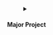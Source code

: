 <details align="center">
<summary><h4 align='center'>Major Project</h4><br></summary>
  <samp>
<img src="https://github.com/SauRavRwT/Saurav.in/blob/main/images/project-2.png" width="100%" height="100%"/>
<p>This is a Major project or we can say a beta project.
To make all in one webpage that have all important pages or sites. To make users feel convenient and
use more features that are provided by us.
This project like a portfolio in which we working in different projects like.</p>
  <img src="https://github.com/SauRavRwT/Saurav.in/blob/main/images/project-1.png" width="100%" height="100%"/>
<p>
  1. A movie app using themoviedb api.
  2. A wallpaper app by using pexels api.
  3. A Weather app that shows accurate weather of your location.
  4. A simple Music Player with the help of Html , CSS & Javascript.This is a beta Project Still not completed yet stay tune with us for more exiting features.
  </p>
  </samp>

<details align="center">
<summary><h4 align='center'>Screenshots</h4><br></summary>
<img src="https://raw.githubusercontent.com/SauRavRwT/major_project/main/images/papersample.gif" width="50%" height="50%"/><img src="https://github.com/SauRavRwT/major_project/blob/main/images/moviezsample.gif" width="50%" height="50%"/>
<img src="https://raw.githubusercontent.com/SauRavRwT/major_project/main/images/project.gif">
</details>
